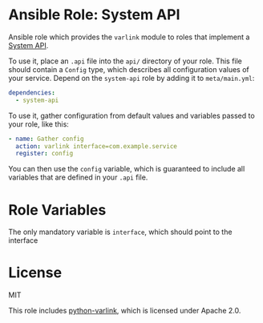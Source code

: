 
# Ansible Role: System API

Ansible role which provides the `varlink` module to roles that implement a [System API](https://github.com/cockpit-project/poc-sysmgmt-roles/wiki/System-Service-Configuration-API).

To use it, place an `.api` file into the `api/` directory of your role. This file should contain a `Config` type, which describes all configuration values of your service. Depend on the `system-api` role by adding it to `meta/main.yml`:

```yaml
dependencies:
  - system-api
```

To use it, gather configuration from default values and variables passed to your role, like this:

```yaml
- name: Gather config
  action: varlink interface=com.example.service
  register: config
```

You can then use the `config` variable, which is guaranteed to include all variables that are defined in your `.api` file.

# Role Variables

The only mandatory variable is `interface`, which should point to the interface

# License

MIT

This role includes [python-varlink](https://github.com/varlink/python-varlink), which is licensed under Apache 2.0.
